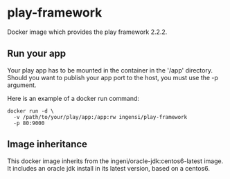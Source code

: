 # play-framework

Docker image which provides the play framework 2.2.2.

## Run your app

Your play app has to be mounted in the container in the '/app' directory. Should you want to publish your app port to the host, you must use the -p argument.

Here is an example of a docker run command:

```
docker run -d \ 
  -v /path/to/your/play/app:/app:rw ingensi/play-framework
  -p 80:9000
```

## Image inheritance

This docker image inherits from the ingeni/oracle-jdk:centos6-latest image. It includes an oracle jdk install in its latest version, based on a centos6.
